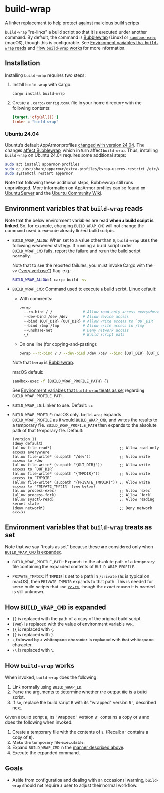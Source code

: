 # build-wrap

A linker replacement to help protect against malicious build scripts

`build-wrap` "re-links" a build script so that it is executed under another command. By default, the command is [Bubblewrap] (Linux) or [`sandbox-exec`] (macOS), though this is configurable. See [Environment variables that `build-wrap` reads] and [How `build-wrap` works] for more information.

## Installation

Installing `build-wrap` requires two steps:

1. Install `build-wrap` with Cargo:
   ```sh
   cargo install build-wrap
   ```
2. Create a `.cargo/config.toml` file in your home directory with the following contents:
   ```toml
   [target.'cfg(all())']
   linker = "build-wrap"
   ```

### Ubuntu 24.04

Ubuntu's default AppArmor profiles [changed with version 24.04]. The changes [affect Bubblewrap], which in turn affect `build-wrap`. Thus, installing `build-wrap` on Ubuntu 24.04 requires some additional steps:

```sh
sudo apt install apparmor-profiles
sudo cp /usr/share/apparmor/extra-profiles/bwrap-userns-restrict /etc/apparmor.d
sudo systemctl restart apparmor
```

Note that following these additional steps, Bubblewrap still runs unprivileged. More information on AppArmor profiles can be found on [Ubuntu Server] and the [Ubuntu Community Wiki].

## Environment variables that `build-wrap` reads

Note that the below environment variables are read **when a build script is linked**. So, for example, changing `BUILD_WRAP_CMD` will not change the command used to execute already linked build scripts.

- `BUILD_WRAP_ALLOW`: When set to a value other than `0`, `build-wrap` uses the following weakened strategy. If running a build script under `BUILD_WRAP_CMD` fails, report the failure and rerun the build script normally.

  Note that to see the reported failures, you must invoke Cargo with the `-vv` (["very verbose"]) flag, e.g.:

  ```sh
  BUILD_WRAP_ALLOW=1 cargo build -vv
  ```

- `BUILD_WRAP_CMD`: Command used to execute a build script. Linux default:

  - With comments:

    ```sh
    bwrap
      --ro-bind / /              # Allow read-only access everywhere
      --dev-bind /dev /dev       # Allow device access
      --bind {OUT_DIR} {OUT_DIR} # Allow write access to `OUT_DIR`
      --bind /tmp /tmp           # Allow write access to /tmp
      --unshare-net              # Deny network access
      {}                         # Build script path
    ```

  - On one line (for copying-and-pasting):

    ```sh
    bwrap --ro-bind / / --dev-bind /dev /dev --bind {OUT_DIR} {OUT_DIR} --bind /tmp /tmp --unshare-net {}
    ```

  Note that `bwrap` is [Bubblewrap].

  macOS default:

  ```sh
  sandbox-exec -f {BUILD_WRAP_PROFILE_PATH} {}
  ```

  See [Environment variables that `build-wrap` treats as set] regarding `BUILD_WRAP_PROFILE_PATH`.

- `BUILD_WRAP_LD`: Linker to use. Default: `cc`

- `BUILD_WRAP_PROFILE`: macOS only. `build-wrap` expands `BUILD_WRAP_PROFILE` [as it would `BUILD_WRAP_CMD`], and writes the results to a temporary file. `BUILD_WRAP_PROFILE_PATH` then expands to the absolute path of that temporary file. Default:

  ```
  (version 1)
  (deny default)
  (allow file-read*)                               ;; Allow read-only access everywhere
  (allow file-write* (subpath "/dev"))             ;; Allow write access to /dev
  (allow file-write* (subpath "{OUT_DIR}"))        ;; Allow write access to `OUT_DIR`
  (allow file-write* (subpath "{TMPDIR}"))         ;; Allow write access to `TMPDIR`
  (allow file-write* (subpath "{PRIVATE_TMPDIR}")) ;; Allow write access to `PRIVATE_TMPDIR` (see below)
  (allow process-exec)                             ;; Allow `exec`
  (allow process-fork)                             ;; Allow `fork`
  (allow sysctl-read)                              ;; Allow reading kernel state
  (deny network*)                                  ;; Deny network access
  ```

## Environment variables that `build-wrap` treats as set

Note that we say "treats as set" because these are considered only when [`BUILD_WRAP_CMD` is expanded].

- `BUILD_WRAP_PROFILE_PATH`: Expands to the absolute path of a temporary file containing the expanded contents of `BUILD_WRAP_PROFILE`.

- `PRIVATE_TMPDIR`: If `TMPDIR` is set to a path in `/private` (as is typical on macOS), then `PRIVATE_TMPDIR` expands to that path. This is needed for some build scripts that use [`cc-rs`], though the exact reason it is needed is still unknown.

## How `BUILD_WRAP_CMD` is expanded

- `{}` is replaced with the path of a copy of the original build script.
- `{VAR}` is replaced with the value of environment variable `VAR`.
- `{{` is replaced with `{`.
- `}}` is replaced with `}`.
- `\` followed by a whitespace character is replaced with that whitespace character.
- `\\` is replaced with `\`.

## How `build-wrap` works

When invoked, `build-wrap` does the following:

1. Link normally using `BUILD_WRAP_LD`.
2. Parse the arguments to determine whether the output file is a build script.
3. If so, replace the build script `B` with its "wrapped" version `B'`, described next.

Given a build script `B`, its "wrapped" version `B'` contains a copy of `B` and does the following when invoked:

1. Create a temporary file with the contents of `B`. (Recall: `B'` contains a copy of `B`).
2. Make the temporary file executable.
3. Expand `BUILD_WRAP_CMD` in the [manner described above].
4. Execute the expanded command.

## Goals

- Aside from configuration and dealing with an occasional warning, `build-wrap` should not require a user to adjust their normal workflow.

["very verbose"]: https://doc.rust-lang.org/cargo/reference/build-scripts.html#outputs-of-the-build-script
[Bubblewrap]: https://github.com/containers/bubblewrap
[Environment variables that `build-wrap` reads]: #environment-variables-that-build-wrap-reads
[Environment variables that `build-wrap` treats as set]: #environment-variables-that-build-wrap-treats-as-set
[How `build-wrap` works]: #how-build-wrap-works
[Ubuntu Community Wiki]: https://help.ubuntu.com/community/AppArmor
[Ubuntu Server]: https://documentation.ubuntu.com/server/how-to/security/apparmor/
[`BUILD_WRAP_CMD` is expanded]: #how-build_wrap_cmd-is-expanded
[`cc-rs`]: https://github.com/rust-lang/cc-rs
[`sandbox-exec`]: https://keith.github.io/xcode-man-pages/sandbox-exec.1.html
[affect Bubblewrap]: https://github.com/containers/bubblewrap/issues/505#issuecomment-2093203129
[as it would `BUILD_WRAP_CMD`]: #how-build_wrap_cmd-is-expanded
[changed with version 24.04]: https://ubuntu.com/blog/ubuntu-23-10-restricted-unprivileged-user-namespaces
[manner described above]: #how-build_wrap_cmd-is-expanded
